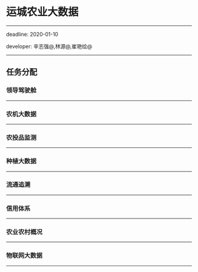 # 运城农业大数据

---
deadline: 2020-01-10

developer: 辛志强@,林源@,崔艳绘@

---
## 任务分配

### 领导驾驶舱
---
### 农机大数据
---
### 农投品监测
--- 
### 种植大数据
--- 
### 流通追溯
--- 
### 信用体系
---
### 农业农村概况
---
### 物联网大数据
---


